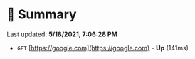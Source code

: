 # 📖 Summary
Last updated: **5/18/2021, 7:06:28 PM**

- `GET` [https://google.com](https://google.com) - **Up** (141ms)
